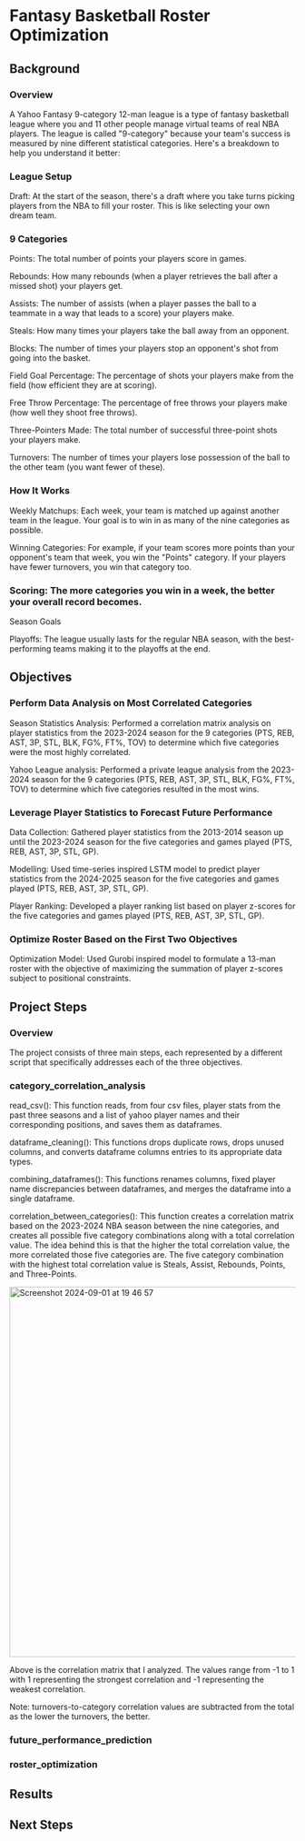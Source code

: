 # Fantasy Basketball Roster Optimization

## Background

### Overview

A Yahoo Fantasy 9-category 12-man league is a type of fantasy basketball league where you and 11 other people manage virtual teams of real NBA players. The league is called "9-category" because your team's success is measured by nine different statistical categories. Here's a breakdown to help you understand it better:

### League Setup

Draft: At the start of the season, there's a draft where you take turns picking players from the NBA to fill your roster. This is like selecting your own dream team.

### 9 Categories

Points: The total number of points your players score in games.

Rebounds: How many rebounds (when a player retrieves the ball after a missed shot) your players get.

Assists: The number of assists (when a player passes the ball to a teammate in a way that leads to a score) your players make.

Steals: How many times your players take the ball away from an opponent.

Blocks: The number of times your players stop an opponent's shot from going into the basket.

Field Goal Percentage: The percentage of shots your players make from the field (how efficient they are at scoring).

Free Throw Percentage: The percentage of free throws your players make (how well they shoot free throws).

Three-Pointers Made: The total number of successful three-point shots your players make.

Turnovers: The number of times your players lose possession of the ball to the other team (you want fewer of these).

### How It Works

Weekly Matchups: Each week, your team is matched up against another team in the league. Your goal is to win in as many of the nine categories as possible.

Winning Categories: For example, if your team scores more points than your opponent's team that week, you win the "Points" category. If your players have fewer turnovers, you win that category too.

### Scoring: The more categories you win in a week, the better your overall record becomes.

Season Goals

Playoffs: The league usually lasts for the regular NBA season, with the best-performing teams making it to the playoffs at the end.

## Objectives

### Perform Data Analysis on Most Correlated Categories
Season Statistics Analysis: Performed a correlation matrix analysis on player statistics from the 2023-2024 season for the 9 categories (PTS, REB, AST, 3P, STL, BLK, FG%, FT%, TOV) to determine which five categories were the most highly correlated.

Yahoo League analysis: Performed a private league analysis from the 2023-2024 season for the 9 categories (PTS, REB, AST, 3P, STL, BLK, FG%, FT%, TOV) to determine which five categories resulted in the most wins.

### Leverage Player Statistics to Forecast Future Performance
Data Collection: Gathered player statistics from the 2013-2014 season up until the 2023-2024 season for the five categories and games played (PTS, REB, AST, 3P, STL, GP).

Modelling: Used time-series inspired LSTM model to predict player statistics from the 2024-2025 season for the five categories and games played (PTS, REB, AST, 3P, STL, GP).

Player Ranking: Developed a player ranking list based on player z-scores for the five categories and games played (PTS, REB, AST, 3P, STL, GP).

### Optimize Roster Based on the First Two Objectives
Optimization Model: Used Gurobi inspired model to formulate a 13-man roster with the objective of maximizing the summation of player z-scores subject to positional constraints.

## Project Steps

### Overview
The project consists of three main steps, each represented by a different script that specifically addresses each of the three objectives.

### category_correlation_analysis
read_csv(): This function reads, from four csv files, player stats from the past three seasons and a list of yahoo player names and their corresponding positions, and saves them as dataframes.

dataframe_cleaning(): This functions drops duplicate rows, drops unused columns, and converts dataframe columns entries to its appropriate data types.

combining_dataframes(): This functions renames columns, fixed player name discrepancies between dataframes, and merges the dataframe into a single dataframe.

correlation_between_categories(): This function creates a correlation matrix based on the 2023-2024 NBA season between the nine categories, and creates all possible five category combinations along with a total correlation value. The idea behind this is that the higher the total correlation value, the more correlated those five categories are. The five category combination with the highest total correlation value is Steals, Assist, Rebounds, Points, and Three-Points.

<img width="652" alt="Screenshot 2024-09-01 at 19 46 57" src="https://github.com/user-attachments/assets/debd190b-8325-4a0b-aab0-9a6287fcab29">

Above is the correlation matrix that I analyzed. The values range from -1 to 1 with 1 representing the strongest correlation and -1 representing the weakest correlation. 

Note: turnovers-to-category correlation values are subtracted from the total as the lower the turnovers, the better. 


### future_performance_prediction


### roster_optimization


## Results

## Next Steps
